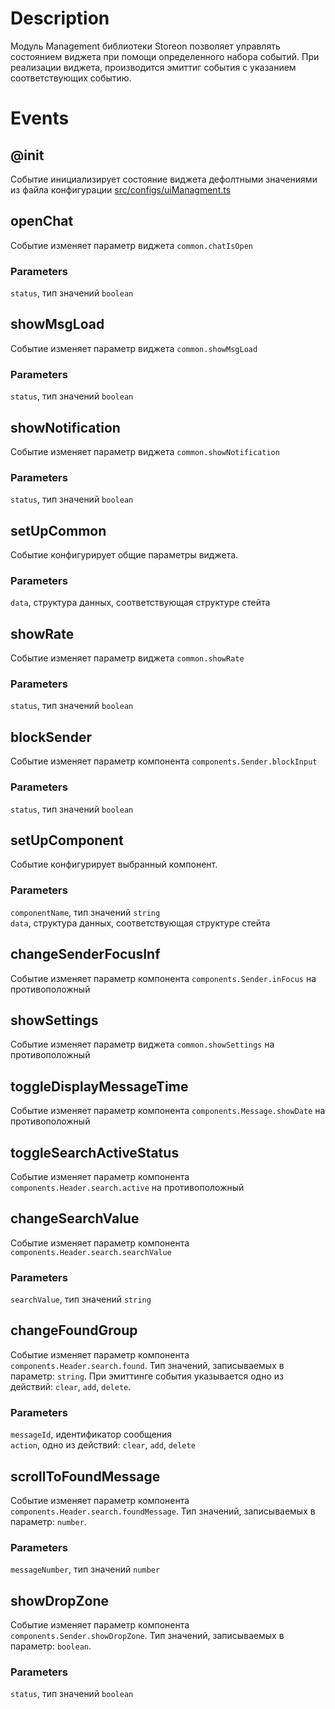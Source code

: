 # Description

Модуль Management библиотеки Storeon позволяет управлять состоянием виджета при помощи определенного набора событий. При реализации виджета, производится эмиттиг события с указанием соответствующих событию.

# Events

## @init
Событие инициализирует состояние виджета дефолтными значениями из файла конфигурации [src/configs/uiManagment.ts](https://github.com/sovaai/chatKit-lib/blob/master/src/configs/uiManagment.ts)

## openChat
Событие изменяет параметр виджета `common.chatIsOpen`

### Parameters
`status`, тип значений `boolean`

## showMsgLoad
Событие изменяет параметр виджета `common.showMsgLoad`

### Parameters
`status`, тип значений `boolean`

## showNotification
Событие изменяет параметр виджета `common.showNotification`

### Parameters
`status`, тип значений `boolean`

## setUpCommon
Событие конфигурирует общие параметры виджета.

### Parameters
`data`, структура данных, соответствующая структуре стейта

## showRate
Событие изменяет параметр виджета `common.showRate`

### Parameters
`status`, тип значений `boolean`

## blockSender
Событие изменяет параметр компонента `components.Sender.blockInput`

### Parameters
`status`, тип значений `boolean`

## setUpComponent
Событие конфигурирует выбранный компонент.

### Parameters
`componentName`, тип значений `string`  
`data`, структура данных, соответствующая структуре стейта

## changeSenderFocusInf
Событие изменяет параметр компонента `components.Sender.inFocus` на противоположный

## showSettings
Событие изменяет параметр виджета `common.showSettings` на противоположный

## toggleDisplayMessageTime
Событие изменяет параметр компонента `components.Message.showDate` на противоположный

## toggleSearchActiveStatus
Событие изменяет параметр компонента `components.Header.search.active` на противоположный

## changeSearchValue
Событие изменяет параметр компонента `components.Header.search.searchValue`

### Parameters
`searchValue`, тип значений `string`

## changeFoundGroup
Событие изменяет параметр компонента `components.Header.search.found`. Тип значений, записываемых в параметр: `string`. При эмиттинге события указывается одно из действий: `clear`, `add`, `delete`.

### Parameters
`messageId`, идентификатор сообщения  
`action`, одно из действий: `clear`, `add`, `delete`

## scrollToFoundMessage
Событие изменяет параметр компонента `components.Header.search.foundMessage`. Тип значений, записываемых в параметр: `number`.

### Parameters
`messageNumber`, тип значений `number`

## showDropZone
Событие изменяет параметр компонента `components.Sender.showDropZone`. Тип значений, записываемых в параметр: `boolean`.

### Parameters
`status`, тип значений `boolean`
